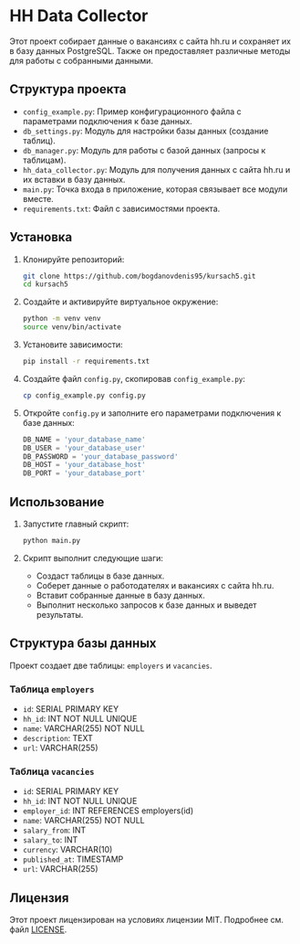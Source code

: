 # HH Data Collector

Этот проект собирает данные о вакансиях с сайта hh.ru и сохраняет их в базу данных PostgreSQL. Также он предоставляет различные методы для работы с собранными данными.

## Структура проекта

- `config_example.py`: Пример конфигурационного файла с параметрами подключения к базе данных.
- `db_settings.py`: Модуль для настройки базы данных (создание таблиц).
- `db_manager.py`: Модуль для работы с базой данных (запросы к таблицам).
- `hh_data_collector.py`: Модуль для получения данных с сайта hh.ru и их вставки в базу данных.
- `main.py`: Точка входа в приложение, которая связывает все модули вместе.
- `requirements.txt`: Файл с зависимостями проекта.

## Установка

1. Клонируйте репозиторий:
    ```sh
    git clone https://github.com/bogdanovdenis95/kursach5.git
    cd kursach5
    ```

2. Создайте и активируйте виртуальное окружение:
    ```sh
    python -m venv venv
    source venv/bin/activate 
    ```

3. Установите зависимости:
    ```sh
    pip install -r requirements.txt
    ```

4. Создайте файл `config.py`, скопировав `config_example.py`:
    ```sh
    cp config_example.py config.py
    ```

5. Откройте `config.py` и заполните его параметрами подключения к базе данных:
    ```python
    DB_NAME = 'your_database_name'
    DB_USER = 'your_database_user'
    DB_PASSWORD = 'your_database_password'
    DB_HOST = 'your_database_host'
    DB_PORT = 'your_database_port'
    ```

## Использование

1. Запустите главный скрипт:
    ```sh
    python main.py
    ```

2. Скрипт выполнит следующие шаги:
    - Создаст таблицы в базе данных.
    - Соберет данные о работодателях и вакансиях с сайта hh.ru.
    - Вставит собранные данные в базу данных.
    - Выполнит несколько запросов к базе данных и выведет результаты.

## Структура базы данных

Проект создает две таблицы: `employers` и `vacancies`.

### Таблица `employers`
- `id`: SERIAL PRIMARY KEY
- `hh_id`: INT NOT NULL UNIQUE
- `name`: VARCHAR(255) NOT NULL
- `description`: TEXT
- `url`: VARCHAR(255)

### Таблица `vacancies`
- `id`: SERIAL PRIMARY KEY
- `hh_id`: INT NOT NULL UNIQUE
- `employer_id`: INT REFERENCES employers(id)
- `name`: VARCHAR(255) NOT NULL
- `salary_from`: INT
- `salary_to`: INT
- `currency`: VARCHAR(10)
- `published_at`: TIMESTAMP
- `url`: VARCHAR(255)

## Лицензия

Этот проект лицензирован на условиях лицензии MIT. Подробнее см. файл [LICENSE](LICENSE).
